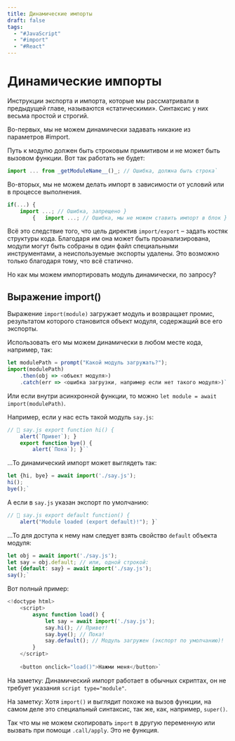 ```yaml
---
title: Динамические импорты
draft: false
tags:
  - "#JavaScript"
  - "#import"
  - "#React"
---
```

# Динамические импорты

Инструкции экспорта и импорта, которые мы рассматривали в предыдущей главе, называются «статическими». Синтаксис у них весьма простой и строгий.

Во-первых, мы не можем динамически задавать никакие из параметров #import.

Путь к модулю должен быть строковым примитивом и не может быть вызовом функции. Вот так работать не будет:
~~~js
import ... from _getModuleName__()_; // Ошибка, должна быть строка`
~~~
Во-вторых, мы не можем делать импорт в зависимости от условий или в процессе выполнения.
~~~js
if(...) {   
	import ...; // Ошибка, запрещено }  
		{   import ...; // Ошибка, мы не можем ставить импорт в блок }`
~~~
Всё это следствие того, что цель директив `import/export` – задать костяк структуры кода. Благодаря им она может быть проанализирована, модули могут быть собраны в один файл специальными инструментами, а неиспользуемые экспорты удалены. Это возможно только благодаря тому, что всё статично.

Но как мы можем импортировать модуль динамически, по запросу?

## Выражение import()

Выражение `import(module)` загружает модуль и возвращает промис, результатом которого становится объект модуля, содержащий все его экспорты.

Использовать его мы можем динамически в любом месте кода, например, так:
~~~js
let modulePath = prompt("Какой модуль загружать?");  
import(modulePath)   
	.then(obj => <объект модуля>)   
	.catch(err => <ошибка загрузки, например если нет такого модуля>)`
~~~
Или если внутри асинхронной функции, то можно `let module = await import(modulePath)`.

Например, если у нас есть такой модуль `say.js`:
~~~js
// 📁 say.js export function hi() {   
	alert(`Привет`); }  
	export function bye() {   
		alert(`Пока`); }``
~~~
…То динамический импорт может выглядеть так:
~~~js
let {hi, bye} = await import('./say.js');  
hi(); 
bye();`
~~~
А если в `say.js` указан экспорт по умолчанию:
~~~js
// 📁 say.js export default function() {   
	alert("Module loaded (export default)!"); }`
~~~
…То для доступа к нему нам следует взять свойство `default` объекта модуля:
~~~js
let obj = await import('./say.js'); 
let say = obj.default; // или, одной строкой: 
let {default: say} = await import('./say.js');  
say();`
~~~
Вот полный пример:
~~~js
<!doctype html> 
	<script>   
		async function load() {     
			let say = await import('./say.js');     
			say.hi(); // Привет!     
			say.bye(); // Пока!     
			say.default(); // Модуль загружен (экспорт по умолчанию)!   
		} 
	</script> 
	
	<button onclick="load()">Нажми меня</button>`
~~~

На заметку:
Динамический импорт работает в обычных скриптах, он не требует указания `script type="module"`.

На заметку:
Хотя `import()` и выглядит похоже на вызов функции, на самом деле это специальный синтаксис, так же, как, например, `super()`.

Так что мы не можем скопировать `import` в другую переменную или вызвать при помощи `.call/apply`. Это не функция.